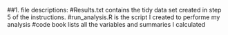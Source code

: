 ##1. file descriptions:
#Results.txt contains the tidy data set created in step 5 of the instructions.
#run_analysis.R is the script I created to performe my analysis
#code book lists all the variables and summaries I calculated

